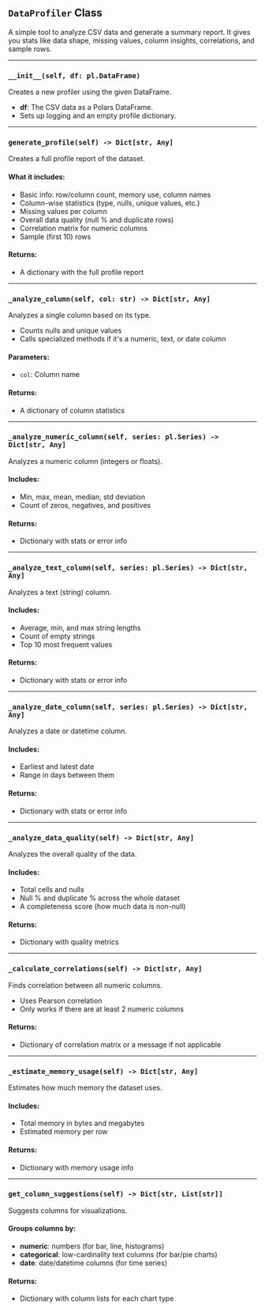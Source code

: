 ## `DataProfiler` Class

A simple tool to analyze CSV data and generate a summary report.
It gives you stats like data shape, missing values, column insights, correlations, and sample rows.

---

### `__init__(self, df: pl.DataFrame)`

Creates a new profiler using the given DataFrame.

- **df**: The CSV data as a Polars DataFrame.
- Sets up logging and an empty profile dictionary.

---

### `generate_profile(self) -> Dict[str, Any]`

Creates a full profile report of the dataset.

#### What it includes:

- Basic info: row/column count, memory use, column names
- Column-wise statistics (type, nulls, unique values, etc.)
- Missing values per column
- Overall data quality (null % and duplicate rows)
- Correlation matrix for numeric columns
- Sample (first 10) rows

#### Returns:

- A dictionary with the full profile report

---

### `_analyze_column(self, col: str) -> Dict[str, Any]`

Analyzes a single column based on its type.

- Counts nulls and unique values
- Calls specialized methods if it's a numeric, text, or date column

#### Parameters:

- `col`: Column name

#### Returns:

- A dictionary of column statistics

---

### `_analyze_numeric_column(self, series: pl.Series) -> Dict[str, Any]`

Analyzes a numeric column (integers or floats).

#### Includes:

- Min, max, mean, median, std deviation
- Count of zeros, negatives, and positives

#### Returns:

- Dictionary with stats or error info

---

### `_analyze_text_column(self, series: pl.Series) -> Dict[str, Any]`

Analyzes a text (string) column.

#### Includes:

- Average, min, and max string lengths
- Count of empty strings
- Top 10 most frequent values

#### Returns:

- Dictionary with stats or error info

---

### `_analyze_date_column(self, series: pl.Series) -> Dict[str, Any]`

Analyzes a date or datetime column.

#### Includes:

- Earliest and latest date
- Range in days between them

#### Returns:

- Dictionary with stats or error info

---

### `_analyze_data_quality(self) -> Dict[str, Any]`

Analyzes the overall quality of the data.

#### Includes:

- Total cells and nulls
- Null % and duplicate % across the whole dataset
- A completeness score (how much data is non-null)

#### Returns:

- Dictionary with quality metrics

---

### `_calculate_correlations(self) -> Dict[str, Any]`

Finds correlation between all numeric columns.

- Uses Pearson correlation
- Only works if there are at least 2 numeric columns

#### Returns:

- Dictionary of correlation matrix or a message if not applicable

---

### `_estimate_memory_usage(self) -> Dict[str, Any]`

Estimates how much memory the dataset uses.

#### Includes:

- Total memory in bytes and megabytes
- Estimated memory per row

#### Returns:

- Dictionary with memory usage info

---

### `get_column_suggestions(self) -> Dict[str, List[str]]`

Suggests columns for visualizations.

#### Groups columns by:

- **numeric**: numbers (for bar, line, histograms)
- **categorical**: low-cardinality text columns (for bar/pie charts)
- **date**: date/datetime columns (for time series)

#### Returns:

- Dictionary with column lists for each chart type
